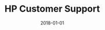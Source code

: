 ---
layout: site
title: "HP Customer Support"
date: 2018-01-01
categories: [fortune-500]
version: 1.5.6
major: 1
minor: 5
patch: 6
slug: hp-customer-support
link: https://support.hp.com/us-en?openCLC=true
submitter: lpolepeddi
permalink: /sites/:slug
---